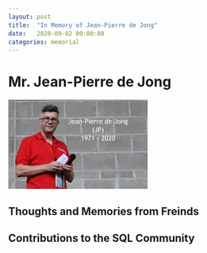 ```yaml
---
layout: post
title:  "In Memory of Jean-Pierre de Jong"
date:   2020-09-02 00:00:00
categories: memorial
---
```

# Mr. Jean-Pierre de Jong
![Jean-Pierre de Jong <](/assets/images/jeanpierredejong.jpg)


## Thoughts and Memories from Freinds


## Contributions to the SQL Community
